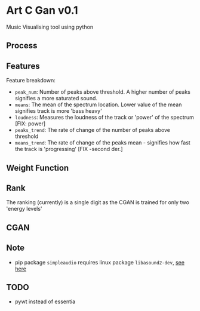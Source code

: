 # Art C Gan v0.1

Music Visualising tool using python

## Process



## Features
Feature breakdown:
- ``peak_num``: Number of peaks above threshold. A higher number of peaks signifies a more saturated sound.
- ``means``: The mean of the spectrum location. Lower value of the mean signifies track is more 'bass heavy'
- ``loudness``: Measures the loudness of the track or 'power' of the spectrum [FIX: power]
- ``peaks_trend``: The rate of change of the number of peaks above threshold
- ``means_trend``: The rate of change of the peaks mean - signifies how fast the track is 'progressing' [FIX -second der.]

## Weight Function

## Rank
The ranking (currently) is a single digit as the CGAN is trained for only two 'energy levels'

## CGAN

## Note
- pip package ``simpleaudio`` requires linux package ``libasound2-dev``, [see here](https://github.com/pioneers/PieCentral/issues/710)

## TODO
- pywt instead of essentia
